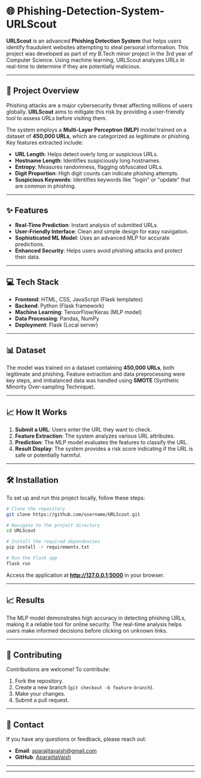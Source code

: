 # 🌐 Phishing-Detection-System-URLScout

**URLScout** is an advanced **Phishing Detection System** that helps users identify fraudulent websites attempting to steal personal information. This project was developed as part of my B.Tech minor project in the 3rd year of Computer Science. Using machine learning, URLScout analyzes URLs in real-time to determine if they are potentially malicious.

---

## 🚀 Project Overview

Phishing attacks are a major cybersecurity threat affecting millions of users globally. **URLScout** aims to mitigate this risk by providing a user-friendly tool to assess URLs before visiting them.

The system employs a **Multi-Layer Perceptron (MLP)** model trained on a dataset of **450,000 URLs**, which are categorized as legitimate or phishing. Key features extracted include:

- **URL Length**: Helps detect overly long or suspicious URLs.
- **Hostname Length**: Identifies suspiciously long hostnames.
- **Entropy**: Measures randomness, flagging obfuscated URLs.
- **Digit Proportion**: High digit counts can indicate phishing attempts.
- **Suspicious Keywords**: Identifies keywords like "login" or "update" that are common in phishing.

---

## ✨ Features

- **Real-Time Prediction**: Instant analysis of submitted URLs.
- **User-Friendly Interface**: Clean and simple design for easy navigation.
- **Sophisticated ML Model**: Uses an advanced MLP for accurate predictions.
- **Enhanced Security**: Helps users avoid phishing attacks and protect their data.

---

## 💻 Tech Stack

- **Frontend**: HTML, CSS, JavaScript (Flask templates)
- **Backend**: Python (Flask framework)
- **Machine Learning**: TensorFlow/Keras (MLP model)
- **Data Processing**: Pandas, NumPy
- **Deployment**: Flask (Local server)

---

## 📊 Dataset

The model was trained on a dataset containing **450,000 URLs**, both legitimate and phishing. Feature extraction and data preprocessing were key steps, and imbalanced data was handled using **SMOTE** (Synthetic Minority Over-sampling Technique).

---

## 📈 How It Works

1. **Submit a URL**: Users enter the URL they want to check.
2. **Feature Extraction**: The system analyzes various URL attributes.
3. **Prediction**: The MLP model evaluates the features to classify the URL.
4. **Result Display**: The system provides a risk score indicating if the URL is safe or potentially harmful.

---

## 🛠️ Installation

To set up and run this project locally, follow these steps:

```bash
# Clone the repository
git clone https://github.com/username/URLScout.git

# Navigate to the project directory
cd URLScout

# Install the required dependencies
pip install -r requirements.txt

# Run the Flask app
flask run
```

Access the application at **http://127.0.0.1:5000** in your browser.

---

## 📈 Results

The MLP model demonstrates high accuracy in detecting phishing URLs, making it a reliable tool for online security. The real-time analysis helps users make informed decisions before clicking on unknown links.

---

## 🤝 Contributing

Contributions are welcome! To contribute:

1. Fork the repository.
2. Create a new branch (`git checkout -b feature-branch`).
3. Make your changes.
4. Submit a pull request.

---

## 📧 Contact

If you have any questions or feedback, please reach out:

- **Email**: aparajitavaish@gmail.com
- **GitHub**: [AparajitaVaish](https://github.com/14Aparajita)

---


---
